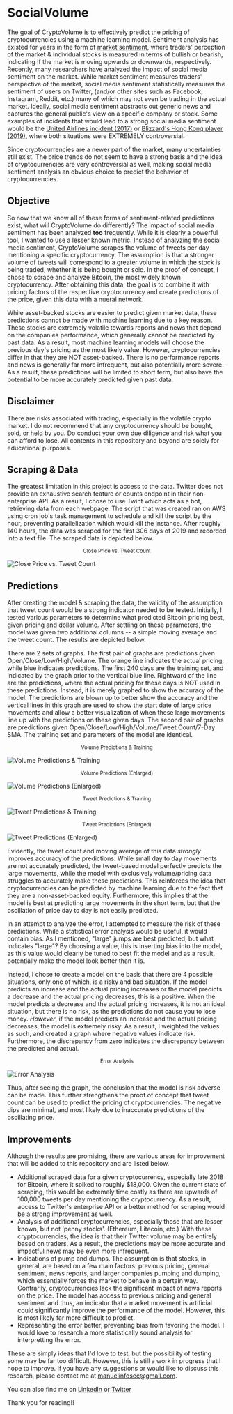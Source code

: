 # SocialVolume

The goal of CryptoVolume is to effectively predict the pricing of cryptocurrencies using a machine learning model. Sentiment analysis has existed for years in the form of [market sentiment](https://en.wikipedia.org/wiki/Market_sentiment#Theory_of_investor_attention), where traders' perception of the market & individual stocks is measured in terms of bullish or bearish, indicating if the market is moving upwards or downwards, respectively. Recently, many researchers have analyzed the impact of social media sentiment on the market.  While market sentiment measures traders' perspective of the market,  social media sentiment statistically measures the sentiment of users on Twitter, (and/or other sites such as Facebook, Instagram, Reddit, etc.) many of which may not even be trading in the actual market. Ideally, social media sentiment abstracts out generic news and captures the general public's view on a specific company or stock. Some examples of incidents that would lead to a strong social media sentiment would be the [United Airlines incident (2017)](https://en.wikipedia.org/wiki/United_Express_Flight_3411_incident#Cultural_impact) or [Blizzard's Hong Kong player (2019)](https://www.cbsnews.com/news/blizzard-china-statement-blizzard-president-apologizes-for-hong-kong-player-ban-we-moved-too-quickly/), where both situations were EXTREMELY controversial.

Since cryptocurrencies are a newer part of the market, many uncertainties still exist. The price trends do not seem to have a strong basis and the idea of cryptocurrencies are very controversial as well, making social media sentiment analysis an obvious choice to predict the behavior of cryptocurrencies.

## Objective
So now that we know all of these forms of sentiment-related predictions exist, what will CryptoVolume do differently? The impact of social media sentiment has been analyzed **too** frequently. While it is clearly a powerful tool, I wanted to use a lesser known metric. Instead of analyzing the social media sentiment, CryptoVolume scrapes the volume of tweets per day mentioning a specific cryptocurrency. The assumption is that a stronger volume of tweets will correspond to a greater volume in which the stock is being traded, whether it is being bought or sold. In the proof of concept, I chose to scrape and analyze Bitcoin, the most widely known cryptocurrency. After obtaining this data, the goal is to combine it with pricing factors of the respective cryptocurrency and create predictions of the price, given this data with a nueral network.

While asset-backed stocks are easier to predict given market data, these predictions cannot be made with machine learning due to a key reason. These stocks are extremely volatile towards reports and news that depend on the companies performance, which generally cannot be predicted by past data. As a result, most machine learning models will choose the previous day's pricing as the most likely value. However, cryptocurrencies differ in that they are NOT asset-backed. There is no performance reports and news is generally far more infrequent, but also potentially more severe. As a result, these predictions will be limited to short term, but also have the potential to be more accurately predicted given past data.

## Disclaimer
There are risks associated with trading, especially in the volatile crypto market. I do not recommend that any cryptocurrency should be bought, sold, or held by you. Do conduct your own due diligence and risk what you can afford to lose. All contents in this repository and beyond are solely for educational purposes.

## Scraping & Data
The greatest limitation in this project is access to the data. Twitter does not provide an exhaustive search feature or counts endpoint in their non-enterprise API. As a result, I chose to use Twint which acts as a bot, retrieving data from each webpage. The script that was created ran on AWS using cron job's task management to schedule and kill the script by the hour, preventing parallelization which would kill the instance. After roughly 140 hours, the data was scraped for the first 306 days of 2019 and recorded into a text file. The scraped data is depicted below.

<p align="center">
 <sup>Close Price vs. Tweet Count</sup>
 </p>

![Close Price vs. Tweet Count](https://i.imgur.com/O0AxsHe.png)

## Predictions
After creating the model & scraping the data, the validity of the assumption that tweet count would be a strong indicator needed to be tested. Initially, I tested various parameters to determine what predicted Bitcoin pricing best, given pricing and dollar volume. After settling on these parameters, the model was given two additional columns -- a simple moving average and the tweet count. The results are depicted below.

There are 2 sets of graphs. The first pair of graphs are predictions given Open/Close/Low/High/Volume. The orange line indicates the actual pricing, while blue indicates predictions. The first 240 days are the training set, and indicated by the graph prior to the vertical blue line. Rightward of the line are the predictions, where the actual pricing for these days is NOT used in these predictions. Instead, it is merely graphed to show the accuracy of the model. The predictions are blown up to better show the accuracy and the vertical lines in this graph are used to show the start date of large price movements and allow a better visualization of when these large movements line up with the predictions on these given days. The second pair of graphs are predictions given Open/Close/Low/High/Volume/Tweet Count/7-Day SMA. The training set and parameters of the model are identical.

<p align="center">
 <sup>Volume Predictions & Training</sup>
 </p>

![Volume Predictions & Training](https://i.imgur.com/ut9M4Nm.png)

<p align="center">
 <sup>Volume Predictions (Enlarged)</sup>
 </p>

![Volume Predictions (Enlarged)](https://i.imgur.com/m1GU7t3.png)

<p align="center">
 <sup>Tweet Predictions & Training</sup>
 </p>

![Tweet Predictions & Training](https://i.imgur.com/v7M509t.png)

<p align="center">
 <sup>Tweet Predictions (Enlarged)</sup>
 </p>

![Tweet Predictions (Enlarged)](https://i.imgur.com/W9oETUl.png)

Evidently, the tweet count and moving average of this data *strongly* improves accuracy of the predictions. While small day to day movements are not accurately predicted, the tweet-based model perfectly predicts the large movements, while the model with exclusively volume/pricing data struggles to accurately make these predictions. This reinforces the idea that cryptocurrencies can be predicted by machine learning due to the fact that they are a non-asset-backed equity. Furthermore, this implies that the model is best at predicting large movements in the short term, but that the oscillation of price day to day is not easily predicted.

In an attempt to analyze the error, I attempted to measure the risk of these predictions. While a statistical error analysis would be useful, it would contain bias. As I mentioned, "large" jumps are best predicted, but what indicates "large"? By choosing a value, this is inserting bias into the model, as this value would clearly be tuned to best fit the model and as a result, potentially make the model look better than it is.

Instead, I chose to create a model on the basis that there are 4 possible situations, only one of which, is a risky and bad situation. If the model predicts an increase and the actual pricing increases or the model predicts a decrease and the actual pricing decreases, this is a positive. When the model predicts a decrease and the actual pricing increases, it is not an ideal situation, but there is no risk, as the predictions do not cause you to lose money. *However*, if the model predicts an increase and the actual pricing decreases, the model is extremely risky. As a result, I weighted the values as such, and created a graph where negative values indicate risk. Furthermore, the discrepancy from zero indicates the discrepancy between the predicted and actual.

<p align="center">
 <sup>Error Analysis</sup>
 </p>

![Error Analysis](https://i.imgur.com/mlOUdSy.png)

Thus, after seeing the graph, the conclusion that the model is risk adverse can be made. This further strengthens the proof of concept that tweet count can be used to predict the pricing of cryptocurrencies. The negative dips are minimal, and most likely due to inaccurate predictions of the oscillating price.

## Improvements
Although the results are promising, there are various areas for improvement that will be added to this repository and are listed below.
* Additional scraped data for a given cryptocurrency, especially late 2018 for Bitcoin, where it spiked to roughly $18,000. Given the current state of scraping, this would be extremely time costly as there are upwards of 100,000 tweets per day mentioning the cryptocurrency. As a result, access to Twitter's enterprise API or a better method for scraping would be a strong improvement as well.
* Analysis of additional cryptocurrencies, especially those that are lesser known, but not 'penny stocks'. (Ethereum, Litecoin, etc.) With these cryptocurrencies, the idea is that their Twitter volume may be entirely based on traders. As a result, the predictions may be more accurate and impactful news may be even more infrequent.
* Indications of pump and dumps. The assumption is that stocks, in general, are based on a few main factors: previous pricing, general sentiment, news reports, and larger companies pumping and dumping, which essentially forces the market to behave in a certain way. Contrarily, cryptocurrencies lack the significant impact of news reports on the price. The model has access to previous pricing and general sentiment and thus, an indicator that a market movement is artificial could significantly improve the performance of the model. However, this is most likely far more difficult to predict.
* Representing the error better, preventing bias from favoring the model. I would love to research a more statistically sound analysis for interpretting the error.

These are simply ideas that I'd love to test, but the possibility of testing some may be far too difficult. However, this is still a work in progress that I hope to improve. If you have any suggestions or would like to discuss this research, please contact me at manuelinfosec@gmail.com.

You can also find me on [LinkedIn](https://www.linkedin.com/in/manuelinfosec/) or [Twitter](https://twitter.com/manuelinfosec/)

Thank you for reading!!
